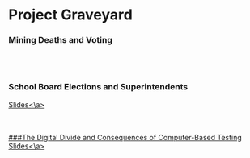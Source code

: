 # Project Graveyard
### Mining Deaths and Voting

<br><br>
### School Board Elections and Superintendents
<a href="https://drive.google.com/file/d/1EyU29A9BA5E-_4G_vkFu5Z0XrgmvsLEJ/view?usp=sharing?">Slides<\a>
         
<br><br>
###The Digital Divide and Consequences of Computer-Based Testing
<a href="https://drive.google.com/file/d/1dadyKR3FuzQR4HTd1PwVcbCzxcLxCFli/view?usp=sharing">Slides<\a>
         
